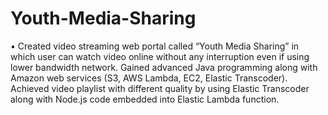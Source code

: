 # Youth-Media-Sharing
•	Created video streaming web portal called “Youth Media Sharing” in which user can watch video online without any interruption even if using lower bandwidth network. Gained advanced Java programming along with Amazon web services (S3, AWS Lambda, EC2, Elastic Transcoder). Achieved video playlist with different quality by using Elastic Transcoder along with Node.js code embedded into Elastic Lambda function.
